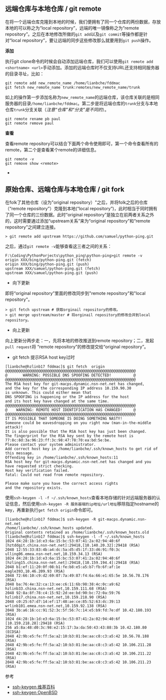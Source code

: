 
## 远端仓库与本地仓库 / git remote

在将一个远端仓库克隆到本地的时候，我们便拥有了同一个仓库的两份数据，存放本地的可以称之为“local repository”，远端的唯一镜像称之为“remote repository”。之后在本地修改所做的`git add`以及`git commit`等操作都是针对“local repository”，要让远端的同步这些修改那么就要用到`git push`操作。

**添加**

执行git clone命令的时候会自动添加远端仓库，我们可以使用`git remote add <shortname> <url>`手动添加。添加的远端仓库时不仅支持URL还支持相同服务器的目录寻址，比如：

```
git remote add new_remote_name /home/lianbche/fddmac
git fetch new_remote_name trunk:remotes/new_remote_name/trunk
```

如上的操作第一步添加名称为`new_remote_name`的远端仓库，该仓库关联的是相同服务器的目录`/home/lianbche/fddmac`。第二步是将远端仓库的`trunk`分支与本地仓库`trunk`分支关联（*注意“仓库”和“分支”是不同的*）。


```
git remote rename pb paul
git remote remove paul
```

**查看**

查看remote repository可以结合下面两个命令使用即可，第一个命令查看所有的remote，第二个是查看某个remote的详细信息。

```
git remote -v
git remove show <remote>
```

- [](https://git-scm.com/book/zh/v2/Git-%E5%9F%BA%E7%A1%80-%E8%BF%9C%E7%A8%8B%E4%BB%93%E5%BA%93%E7%9A%84%E4%BD%BF%E7%94%A8)

## 原始仓库、远端仓库与本地仓库 / git fork

在folk了其他仓库（设为"original repository）"之后，并将folk之后的仓库（“remote repository”）克隆到本地(“local repository”)，此时相当于同时拥有了同一个仓库的三份数据。此时“original repository”是独立在前两者关系之外的，这时需要通过添加“upstream关系”来为“original repository”和“remote repository”之间建立连接。

```
> git remote add upstream https://github.com/samuel/python-ping.git
```

之后，通过`git remote -v`能够查看这三者之间的关系：

```
F:\Coding\PythonPorjects\python_ping\python-ping>git remote -v
origin XXX/bing/python-ping.git (fetch)
origin XXX/bing/python-ping.git (push)
upstream XXX/samuel/python-ping.git (fetch)
upstream XXX/samuel/python-ping.git (push)
```

- 向下更新

即将“original repository”里面的修改同步到"remote repository"和"local repository"。

```
> git fetch upstream # 获取orginail repository的修改。
> git merge upstream/master # 将orginail repository的修改合并到local repository。
```

- 向上更新

向上更新分两步走：一，先将本地的修改推送到remote repository；二，发起`pull request`将
“remote repository”的修改提交给“original repository”。

- git fetch 提示RSA host key过时

```
[lianbche@hzlinb17 fddmac]$ git fetch  origin
@@@@@@@@@@@@@@@@@@@@@@@@@@@@@@@@@@@@@@@@@@@@@@@@@@@@@@@@@@@
@       WARNING: POSSIBLE DNS SPOOFING DETECTED!          @
@@@@@@@@@@@@@@@@@@@@@@@@@@@@@@@@@@@@@@@@@@@@@@@@@@@@@@@@@@@
The RSA host key for git-macps.dynamic.nsn-net.net has changed,
and the key for the corresponding IP address 10.159.90.30
is unknown. This could either mean that
DNS SPOOFING is happening or the IP address for the host
and its host key have changed at the same time.
@@@@@@@@@@@@@@@@@@@@@@@@@@@@@@@@@@@@@@@@@@@@@@@@@@@@@@@@@@@
@    WARNING: REMOTE HOST IDENTIFICATION HAS CHANGED!     @
@@@@@@@@@@@@@@@@@@@@@@@@@@@@@@@@@@@@@@@@@@@@@@@@@@@@@@@@@@@
IT IS POSSIBLE THAT SOMEONE IS DOING SOMETHING NASTY!
Someone could be eavesdropping on you right now (man-in-the-middle attack)!
It is also possible that the RSA host key has just been changed.
The fingerprint for the RSA key sent by the remote host is
77:8c:8d:3a:96:23:ff:3c:98:47:78:70:ea:bd:5e:be.
Please contact your system administrator.
Add correct host key in /home/lianbche/.ssh/known_hosts to get rid of this message.
Offending key in /home/lianbche/.ssh/known_hosts:11
RSA host key for git-macps.dynamic.nsn-net.net has changed and you have requested strict checking.
Host key verification failed.
fatal: Could not read from remote repository.

Please make sure you have the correct access rights
and the repository exists.
```

使用`ssh-keygen -l -f ~/.ssh/known_hosts`查看本地存储的针对远端服务器的认证信息，然后使用`ssh-keygen -R 服务器端的ip地址/url地址`移除指定hostname的key，再重新执行`get fetch origin`命令即可。

```
[lianbche@hzlinb17 fddmac]$ ssh-keygen -R git-macps.dynamic.nsn-net.net
/home/lianbche/.ssh/known_hosts updated.
Original contents retained as /home/lianbche/.ssh/known_hosts.old
[lianbche@hzlinb17 fddmac]$ ssh-keygen -l -f ~/.ssh/known_hosts
1024 d4:28:1b:1d:e3:6a:15:bc:53:07:41:2a:02:94:40:6f [hztddgit.china.nsn-net.net]:29418,[10.140.20.32]:29418 (RSA)
2048 12:55:33:83:4b:a4:dc:5a:d5:d5:1f:33:d6:91:f0:3c ulling06.emea.nsn-net.net,10.159.34.13 (RSA)
1024 d4:28:1b:1d:e3:6a:15:bc:53:07:41:2a:02:94:40:6f [hzling15.china.nsn-net.net]:29418,[10.159.194.4]:29418 (RSA)
2048 b1:ef:11:20:0f:08:b1:fe:b8:e5:a5:b7:fb:6f:af:1e eagle393,10.46.209.93 (RSA)
2048 72:66:10:c9:d2:69:07:7a:49:87:f4:6a:66:e1:65:5e 10.56.78.176 (RSA)
2048 ba:76:4e:32:ca:13:ee:c6:11:6b:98:38:4c:0c:a9:62 hzlinb33.china.nsn-net.net,10.159.111.68 (RSA)
2048 92:8a:8f:78:c4:15:92:2d:ee:bd:90:bc:72:0a:59:76 hzlinb17.china.nsn-net.net,10.159.218.90 (RSA)
2048 c0:25:67:d7:14:ef:17:48:ae:ce:85:52:63:dc:39:13 wrlinb101.emea.nsn-net.net,10.159.92.138 (RSA)
2048 3b:a6:16:cc:91:52:3c:5f:56:7c:14:e5:b9:fd:7e:df 10.42.180.193 (RSA)
1024 d4:28:1b:1d:e3:6a:15:bc:53:07:41:2a:02:94:40:6f [10.159.218.28]:29418 (RSA)
256 a5:8a:48:d0:3c:98:e2:15:17:3a:da:50:43:43:88:3b 10.42.180.80 (ECDSA)
2048 42:9b:e5:fe:ff:5a:a2:10:b3:81:be:aa:c8:c3:a5:42 10.56.78.188 (RSA)
2048 42:9b:e5:fe:ff:5a:a2:10:b3:81:be:aa:c8:c3:a5:42 10.106.211.28 (RSA)
2048 42:9b:e5:fe:ff:5a:a2:10:b3:81:be:aa:c8:c3:a5:42 10.106.211.22 (RSA)
2048 42:9b:e5:fe:ff:5a:a2:10:b3:81:be:aa:c8:c3:a5:42 10.106.211.23 (RSA)
```

参考

- [ssh-keygen 维基百科](https://zh.wikipedia.org/wiki/Ssh-keygen)
- [ssh-keygen OpenBSD](http://man.openbsd.org/OpenBSD-current/man1/ssh-keygen.1#NAME)
